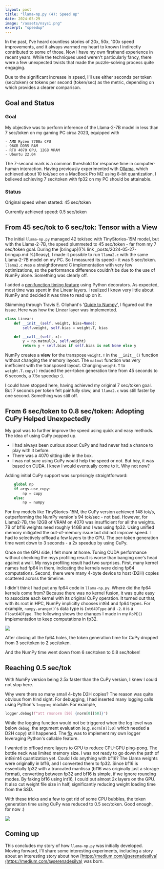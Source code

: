 ```yaml
---
layout: post
title: "llama-np.py (4): Speed up"
date: 2024-05-29
image: "/assets/nsys1.png"
excerpt: "speedup"
---
```



In the past, I've heard countless stories of 20x, 50x, 100x speed improvements, and it always warmed my heart to known I indirectly contributed to some of those. Now I have my own firsthand experience in recent years. While the techniques used weren't particularly fancy, there were a few unexpected twists that made the puzzle-solving process quite engaging. 

Due to the significant increase in speed, I'll use either seconds per token (sec/token) or tokens per second (token/sec) as the metric, depending on which provides a clearer comparison.

## Goal and Status

### Goal
My objective was to perform inference of the Llama-2-7B model in less than 7 sec/token on my gaming PC circa 2023, equipped with 

    - AMD Ryzen 7700x CPU 
    - 96GB DDR5 RAM
    - RTX 4070 GPU, 12GB VRAM
    - Ubuntu 22.04

The 7-second mark is a common threshold for response time in computer-human interaction. Having previously experimented with [Ollama](https://github.com/ollama/ollama), which achieved about 10 tok/sec on a MacBook Pro M2 using 8-bit quantization, I believed achieving 7 sec/token with fp32 on my PC should be attainable. 

### Status

Original speed when started: 45 sec/token

Currently achieved speed: 0.5 sec/token


## From 45 sec/tok to 6 sec/tok: Tensor with a View

The initial `llama-np.py` managed 42 tok/sec with TinyStories-15M model, but with the Llama-2-7B, the speed plummeted to 45 sec/token - far from my 7 sec/token goal. During the [bringup]({% link _posts/2024-05-27-bringup.md %}#easy), I made it possible to run `llama2.c` with the same Llama-2-7B model on my PC. So I measured its speed - it was 5 sec/token. `llama2.c` was a straightforward C implementation with very few optimizations, so the performance difference couldn't be due to the use of NumPy alone. Something was clearly off. 

I added a [per-function timing feature](https://github.com/yuanlin2004/lumi/blob/main/llama-np/decotimer.py) using Python decorators. As expected, most time was spent in the Linear layers. I realized I knew very little about NumPy and decided it was time to read up on it. 

Skimming through Travis E. Oliphant's '[Guide to Numpy](https://web.mit.edu/dvp/Public/numpybook.pdf)', I figured out the issue. Here was how the Linear layer was implemented. 

```python
class Linear:
    def __init__(self, weight, bias=None):
        self.weight, self.bias = weight.T, bias

    def __call__(self, x):
        y = np.matmul(x, self.weight)
        return y + self.bias if self.bias is not None else y
```

NumPy creates a **view** for the transpose `weight.T` in the `__init__()` function without changing the memory layout. The `matmul` function was very inefficient with the transposed layout. Changing `weight.T` to `weight.T.copy()` reduced the per-token generation time from 45 seconds to 6 seconds, a 7.5x speedup :).

I could have stopped here, having achieved my original 7 sec/token goal. But 7 seconds per token felt painfully slow, and `llama2.c` was still faster by one second. Something was still off. 


## From 6 sec/token to 0.8 sec/token: Adopting CuPy Helped Unexpectedly 

My goal was to further improve the speed using quick and easy methods. The idea of using CuPy popped up. 
 
- I had always been curious about CuPy and had never had a chance to play with it before. 
- There was a 4070 sitting idle in the box. 
- I was not sure using CuPy would help the speed or not. But hey, it was based on CUDA. I knew I would eventually come to it. Why not now?

Adding initial CuPy support was surprisingly straightforward:

```python
    global np
    if args.use_cupy:
        np = cupy
    else:
        np = numpy
```

For tiny models like TinyStories-15M, the CuPy version achieved 148 tok/s, outperforming the NumPy version's 94 tok/sec - not bad. However, for Llama2-7B, the 12GB of VRAM on 4070 was insufficient for all the weights. 7B of bf16 weights need roughly 14GB and I was using fp32. Using unified memory mitigated the out-of-memory issue but did not improve speed. I had to selectively offload a few layers to the GPU. The per-token generation time went down to 3 seconds - a 2x speedup by using CuPy. 

Once on the GPU side, I felt more at home. Tuning CUDA performance without checking the nsys profiling result is worse than banging one's head against a wall. My nsys profiling result had two surprises. First, many kernel names had fp64 in them, indicating the kernels were doing fp64 computations. Second, there were many 4-byte device to host (D2H) copies scattered across the timeline.  

I didn't think I had put any fp64 code in `llama-np.py`. Where did the fp64 kernels come from? Because there was no kernel fusion, it was quite easy to associate each kernel with its original CuPy operation. It turned out that, with its root in HPC, NumPy implicitly chooses int64 and fp64 types. For example, `numpy.arange()`'s data type is `Int64DType` and `-2.0` is a `Float64DType`. The following shows the changes I made in my `RoPE()` implementation to keep computations in fp32.

<img src="{{ site.baseurl }}/assets/fp32.png"/>

After closing all the fp64 holes, the token generation time for CuPy dropped from 3 sec/token to 2 sec/token. 

And the NumPy time went down from 6 sec/token to 0.8 sec/token!


## Reaching 0.5 sec/tok 

With NumPy version being 2.5x faster than the CuPy version,  I knew I could not stop here. 

Why were there so many small 4-byte D2H copies? The reason was quite obvious from hind sight. For debugging, I had inserted many logging calls using Python's `logging` module. For example, 

```python
logger.debug(f"att rmsnorm [50] {norm[0][50]}")
```

While the logging function would not be triggered when the log level was below `debug`, the argument evaluation (e.g. `norm[0][50]` which needed a D2H copy) still happened. The [fix](https://github.com/yuanlin2004/lumi/commit/cf8402d6358ad33e2ab2a3d2654b58db9e236620) was to implement my own logger leveraging Python's callable feature. 

I wanted to offload more layers to GPU to reduce CPU-GPU ping-pong. The bottle neck was limited memory size. I was not ready to go down the path of int8/int4 quantization yet. Could I do anything with bf16? The Llama weights were originally in bf16, and I converted them to fp32. Since bf16 is essentially fp32 with a truncated mantissa (bf16 was originally just a storage format), converting between fp32 and bf16 is simple, if we ignore rounding modes. By faking bf16 using int16, I could put almost 2x layers on the GPU. It also cut weight file size in half, significantly reducing weight loading time from the SSD. 

With these tricks and a few to get rid of some CPU bubbles, the token generation time using CuPy was reduced to 0.5 sec/token. Good enough, for now :)

<img src="{{ site.baseurl }}/assets/nsys1.png"/>


## Coming up

This concludes my story of how `llama-np.py` was initially developed. Moving forward, I'll share some interesting experiments, including a story about an interesting story about how [https://medium.com/@serenadesilva](https://medium.com/@serenadesilva) was born. 
